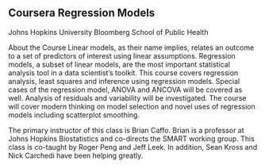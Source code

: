 ## Coursera Regression Models

Johns Hopkins University
Bloomberg School of Public Health

About the Course
Linear models, as their name implies, relates an outcome to a set of predictors of interest using linear assumptions.  Regression models, a subset of linear models, are the most important statistical analysis tool in a data scientist’s toolkit. This course covers regression analysis, least squares and inference using regression models. Special cases of the regression model, ANOVA and ANCOVA will be covered as well. Analysis of residuals and variability will be investigated. The course will cover modern thinking on model selection and novel uses of regression models including scatterplot smoothing.

The primary instructor of this class is Brian Caffo. Brian is a professor at Johns Hopkins Biostatistics and co-directs the SMART working group. This class is co-taught by Roger Peng and Jeff Leek. In addition, Sean Kross and Nick Carchedi have been helping greatly.
